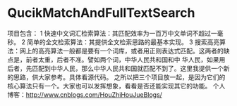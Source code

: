 QucikMatchAndFullTextSearch
===========================

项目包含：
1  快速中文词汇检索算法：其匹配效率为一百万中文单词不超过一毫秒。
2  简单的全文检索算法：其提供全文检索思路的最基本实现。
3  搜索高亮算法：网上的高亮算法一般都是要有一个词库，或者用正则表达式匹配。这两者的缺点是，前者太重，后者不准。譬如两个词，中华人民共和国和中  华人民，如果用后者，先匹配到中华人民，那么中华人民共和国就匹配不到了。这里我提供一个新的思路，供大家参考。具体看源代码。 之所以把三个项目放一起，是因为它们的核心算法只有一个。大家也可以发挥想象，看看是否还能实现其它的功能。
个人博客：http://www.cnblogs.com/HouZhiHouJueBlogs/
